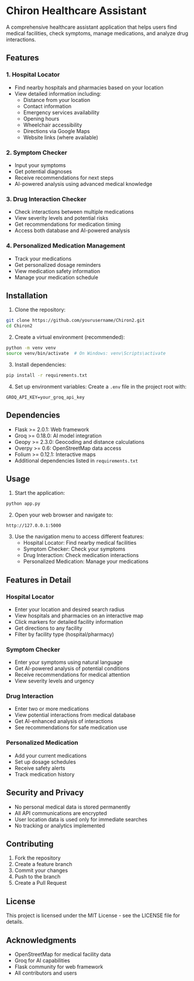 # Chiron Healthcare Assistant

A comprehensive healthcare assistant application that helps users find medical facilities, check symptoms, manage medications, and analyze drug interactions.

## Features

### 1. Hospital Locator 
- Find nearby hospitals and pharmacies based on your location
- View detailed information including:
  - Distance from your location
  - Contact information
  - Emergency services availability
  - Opening hours
  - Wheelchair accessibility
  - Directions via Google Maps
  - Website links (where available)

### 2. Symptom Checker 
- Input your symptoms
- Get potential diagnoses
- Receive recommendations for next steps
- AI-powered analysis using advanced medical knowledge

### 3. Drug Interaction Checker 
- Check interactions between multiple medications
- View severity levels and potential risks
- Get recommendations for medication timing
- Access both database and AI-powered analysis

### 4. Personalized Medication Management 
- Track your medications
- Get personalized dosage reminders
- View medication safety information
- Manage your medication schedule

## Installation

1. Clone the repository:
```bash
git clone https://github.com/yourusername/Chiron2.git
cd Chiron2
```

2. Create a virtual environment (recommended):
```bash
python -m venv venv
source venv/bin/activate  # On Windows: venv\Scripts\activate
```

3. Install dependencies:
```bash
pip install -r requirements.txt
```

4. Set up environment variables:
Create a `.env` file in the project root with:
```
GROQ_API_KEY=your_groq_api_key
```

## Dependencies
- Flask >= 2.0.1: Web framework
- Groq >= 0.18.0: AI model integration
- Geopy >= 2.3.0: Geocoding and distance calculations
- Overpy >= 0.6: OpenStreetMap data access
- Folium >= 0.12.1: Interactive maps
- Additional dependencies listed in `requirements.txt`

## Usage

1. Start the application:
```bash
python app.py
```

2. Open your web browser and navigate to:
```
http://127.0.0.1:5000
```

3. Use the navigation menu to access different features:
   - Hospital Locator: Find nearby medical facilities
   - Symptom Checker: Check your symptoms
   - Drug Interaction: Check medication interactions
   - Personalized Medication: Manage your medications

## Features in Detail

### Hospital Locator
- Enter your location and desired search radius
- View hospitals and pharmacies on an interactive map
- Click markers for detailed facility information
- Get directions to any facility
- Filter by facility type (hospital/pharmacy)

### Symptom Checker
- Enter your symptoms using natural language
- Get AI-powered analysis of potential conditions
- Receive recommendations for medical attention
- View severity levels and urgency

### Drug Interaction
- Enter two or more medications
- View potential interactions from medical database
- Get AI-enhanced analysis of interactions
- See recommendations for safe medication use

### Personalized Medication
- Add your current medications
- Set up dosage schedules
- Receive safety alerts
- Track medication history

## Security and Privacy

- No personal medical data is stored permanently
- All API communications are encrypted
- User location data is used only for immediate searches
- No tracking or analytics implemented

## Contributing

1. Fork the repository
2. Create a feature branch
3. Commit your changes
4. Push to the branch
5. Create a Pull Request

## License

This project is licensed under the MIT License - see the LICENSE file for details.

## Acknowledgments

- OpenStreetMap for medical facility data
- Groq for AI capabilities
- Flask community for web framework
- All contributors and users

